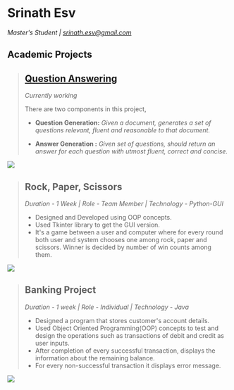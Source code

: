 # Srinath Esv
*Master's Student | srinath.esv@gmail.com* 


## Academic Projects
>## [Question Answering](https://github.com/iiit-msit/QuestionAnswering)   
> *Currently working*     
>
>There are two components in this project, 
>  * **Question Generation:** 
>  *Given a document, generates a set of questions relevant, fluent and reasonable to that document.* 
> 
> * **Answer Generation :** 
>  *Given set of questions, should return an answer for each question with utmost fluent, correct and concise.*
>  
![](https://github.com/srinathesv/srinath_portfolio/blob/main/QA-Webinar.jpeg?raw=true)
>  

>## Rock, Paper, Scissors 
>*Duration - 1 Week | Role - Team Member | Technology - Python-GUI*
> - Designed and Developed using OOP concepts.
> - Used Tkinter library to get the GUI version.
> - It's a game between a user and computer where for every round both user and system chooses one among rock, paper and scissors. Winner is decided by number of win counts among them. 
> 
![](https://github.com/srinathesv/srinath_portfolio/blob/main/6115522063106048.jpeg)
 
>## Banking Project 
>*Duration - 1 week | Role - Individual  | Technology - Java*
> - Designed a program that stores customer's account details.
> - Used Object Oriented Programming(OOP) concepts to test and design the operations such as transactions of debit and credit as user inputs.
> - After completion of every successful transaction, displays the information about the remaining balance. 
> - For every non-successful transaction it displays error message.   
> 
![](https://github.com/srinathesv/srinath_portfolio/blob/main/programming-code-abstract-technology-background-software-developer-computer-script_34663-31-520x250.jpg)
